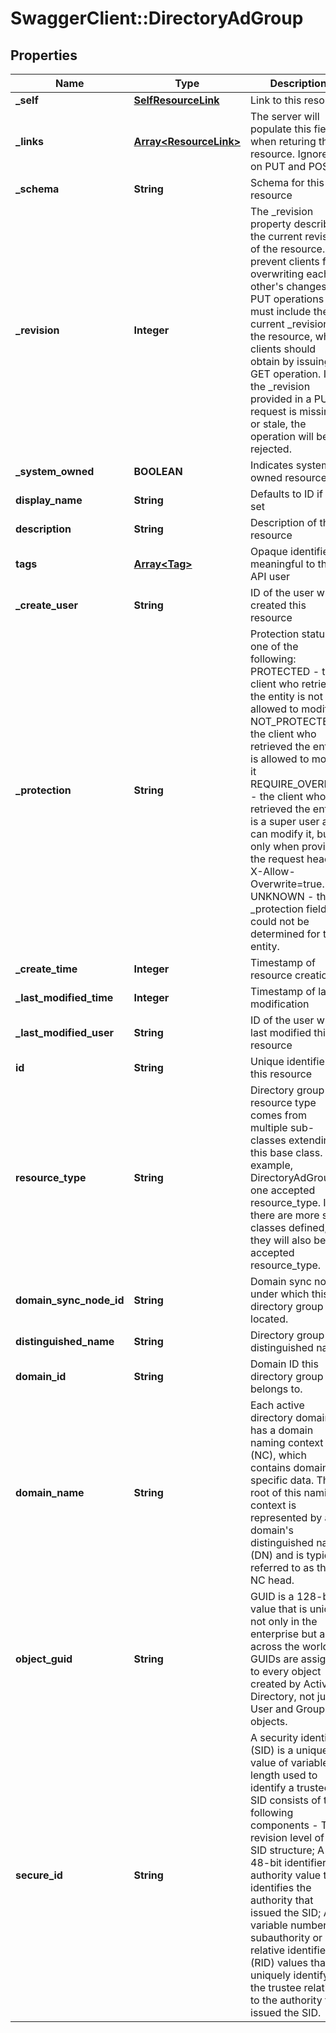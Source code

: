 # SwaggerClient::DirectoryAdGroup

## Properties
Name | Type | Description | Notes
------------ | ------------- | ------------- | -------------
**_self** | [**SelfResourceLink**](SelfResourceLink.md) | Link to this resource | [optional] 
**_links** | [**Array&lt;ResourceLink&gt;**](ResourceLink.md) | The server will populate this field when returing the resource. Ignored on PUT and POST. | [optional] 
**_schema** | **String** | Schema for this resource | [optional] 
**_revision** | **Integer** | The _revision property describes the current revision of the resource. To prevent clients from overwriting each other&#39;s changes, PUT operations must include the current _revision of the resource, which clients should obtain by issuing a GET operation. If the _revision provided in a PUT request is missing or stale, the operation will be rejected. | [optional] 
**_system_owned** | **BOOLEAN** | Indicates system owned resource | [optional] 
**display_name** | **String** | Defaults to ID if not set | [optional] 
**description** | **String** | Description of this resource | [optional] 
**tags** | [**Array&lt;Tag&gt;**](Tag.md) | Opaque identifiers meaningful to the API user | [optional] 
**_create_user** | **String** | ID of the user who created this resource | [optional] 
**_protection** | **String** | Protection status is one of the following: PROTECTED - the client who retrieved the entity is not allowed             to modify it. NOT_PROTECTED - the client who retrieved the entity is allowed                 to modify it REQUIRE_OVERRIDE - the client who retrieved the entity is a super                    user and can modify it, but only when providing                    the request header X-Allow-Overwrite&#x3D;true. UNKNOWN - the _protection field could not be determined for this           entity.  | [optional] 
**_create_time** | **Integer** | Timestamp of resource creation | [optional] 
**_last_modified_time** | **Integer** | Timestamp of last modification | [optional] 
**_last_modified_user** | **String** | ID of the user who last modified this resource | [optional] 
**id** | **String** | Unique identifier of this resource | [optional] 
**resource_type** | **String** | Directory group resource type comes from multiple sub-classes extending this base class. For example, DirectoryAdGroup is one accepted resource_type. If there are more sub-classes defined, they will also be accepted resource_type. | 
**domain_sync_node_id** | **String** | Domain sync node under which this directory group is located. | 
**distinguished_name** | **String** | Directory group distinguished name | 
**domain_id** | **String** | Domain ID this directory group belongs to. | 
**domain_name** | **String** | Each active directory domain has a domain naming context (NC), which contains domain-specific data. The root of this naming context is represented by a domain&#39;s distinguished name (DN) and is typically referred to as the NC head. | 
**object_guid** | **String** | GUID is a 128-bit value that is unique not only in the enterprise but also across the world. GUIDs are assigned to every object created by Active Directory, not just User and Group objects. | 
**secure_id** | **String** | A security identifier (SID) is a unique value of variable length used to identify a trustee. A SID consists of the following components - The revision level of the SID structure; A 48-bit identifier authority value that identifies the authority that issued the SID; A variable number of subauthority or relative identifier (RID) values that uniquely identify the trustee relative to the authority that issued the SID. | 



